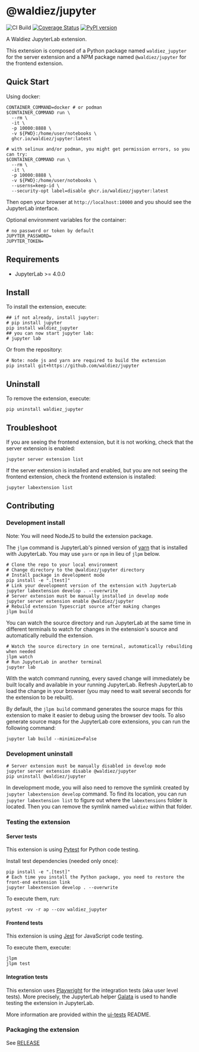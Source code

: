 # @waldiez/jupyter

![CI Build](https://github.com/waldiez/jupyter/actions/workflows/main.yaml/badge.svg) [![Coverage Status](https://coveralls.io/repos/github/waldiez/jupyter/badge.svg)](https://coveralls.io/github/waldiez/jupyter) [![PyPI version](https://badge.fury.io/py/waldiez_jupyter.svg)](https://badge.fury.io/py/waldiez_jupyter)

A Waldiez JupyterLab extension.

This extension is composed of a Python package named `waldiez_jupyter`
for the server extension and a NPM package named `@waldiez/jupyter`
for the frontend extension.

## Quick Start

Using docker:

```shell
CONTAINER_COMMAND=docker # or podman
$CONTAINER_COMMAND run \
  --rm \
  -it \
  -p 10000:8888 \
  -v ${PWD}:/home/user/notebooks \
  ghcr.io/waldiez/jupyter:latest

# with selinux and/or podman, you might get permission errors, so you can try:
$CONTAINER_COMMAND run \
  --rm \
  -it \
  -p 10000:8888 \
  -v ${PWD}:/home/user/notebooks \
  --userns=keep-id \
  --security-opt label=disable ghcr.io/waldiez/jupyter:latest
```

Then open your browser at `http://localhost:10000` and you should see the JupyterLab interface.

Optional environment variables for the container:

```shell
# no password or token by default
JUPYTER_PASSWORD=
JUPYTER_TOKEN=
```

## Requirements

- JupyterLab >= 4.0.0

## Install

To install the extension, execute:

```shell
## if not already, install jupyter:
# pip install jupyter
pip install waldiez_jupyter
## you can now start jupyter lab:
# jupyter lab
```

Or from the repository:

```shell
# Note: node js and yarn are required to build the extension
pip install git+https://github.com/waldiez/jupyter
```

## Uninstall

To remove the extension, execute:

```shell
pip uninstall waldiez_jupyter
```

## Troubleshoot

If you are seeing the frontend extension, but it is not working, check
that the server extension is enabled:

```shell
jupyter server extension list
```

If the server extension is installed and enabled, but you are not seeing
the frontend extension, check the frontend extension is installed:

```shell
jupyter labextension list
```

## Contributing

### Development install

Note: You will need NodeJS to build the extension package.

The `jlpm` command is JupyterLab's pinned version of
[yarn](https://yarnpkg.com/) that is installed with JupyterLab. You may use
`yarn` or `npm` in lieu of `jlpm` below.

```shell
# Clone the repo to your local environment
# Change directory to the @waldiez/jupyter directory
# Install package in development mode
pip install -e ".[test]"
# Link your development version of the extension with JupyterLab
jupyter labextension develop . --overwrite
# Server extension must be manually installed in develop mode
jupyter server extension enable @waldiez/jupyter
# Rebuild extension Typescript source after making changes
jlpm build
```

You can watch the source directory and run JupyterLab at the same time in different terminals to watch for changes in the extension's source and automatically rebuild the extension.

```shell
# Watch the source directory in one terminal, automatically rebuilding when needed
jlpm watch
# Run JupyterLab in another terminal
jupyter lab
```

With the watch command running, every saved change will immediately be built locally and available in your running JupyterLab. Refresh JupyterLab to load the change in your browser (you may need to wait several seconds for the extension to be rebuilt).

By default, the `jlpm build` command generates the source maps for this extension to make it easier to debug using the browser dev tools. To also generate source maps for the JupyterLab core extensions, you can run the following command:

```shell
jupyter lab build --minimize=False
```

### Development uninstall

```shell
# Server extension must be manually disabled in develop mode
jupyter server extension disable @waldiez/jupyter
pip uninstall @waldiez/jupyter
```

In development mode, you will also need to remove the symlink created by `jupyter labextension develop`
command. To find its location, you can run `jupyter labextension list` to figure out where the `labextensions`
folder is located. Then you can remove the symlink named `waldiez` within that folder.

### Testing the extension

#### Server tests

This extension is using [Pytest](https://docs.pytest.org/) for Python code testing.

Install test dependencies (needed only once):

```shell
pip install -e ".[test]"
# Each time you install the Python package, you need to restore the front-end extension link
jupyter labextension develop . --overwrite
```

To execute them, run:

```shell
pytest -vv -r ap --cov waldiez_jupyter
```

#### Frontend tests

This extension is using [Jest](https://jestjs.io/) for JavaScript code testing.

To execute them, execute:

```shell
jlpm
jlpm test
```

#### Integration tests

This extension uses [Playwright](https://playwright.dev/docs/intro) for the integration tests (aka user level tests).
More precisely, the JupyterLab helper [Galata](https://github.com/jupyterlab/jupyterlab/tree/master/galata) is used to handle testing the extension in JupyterLab.

More information are provided within the [ui-tests](./ui-tests/README.md) README.

### Packaging the extension

See [RELEASE](RELEASE.md)

